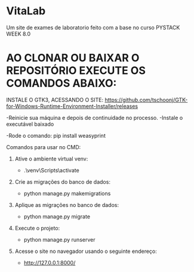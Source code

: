 # VitaLab
Um site de exames de laboratorio feito com a base no curso PYSTACK WEEK 8.0

# AO CLONAR OU BAIXAR O REPOSITÓRIO EXECUTE OS COMANDOS ABAIXO:


INSTALE O GTK3, ACESSANDO O SITE:
 https://github.com/tschoonj/GTK-for-Windows-Runtime-Environment-Installer/releases

-Reinicie sua máquina e depois de continuidade no processo.
-Instale o executável baixado

-Rode o comando:
pip install weasyprint


Comandos para usar no CMD:
 1. Ative o ambiente virtual venv:
    - .\venv\Scripts\activate


2. Crie as migrações do banco de dados:
    - python manage.py makemigrations


3. Aplique as migrações no banco de dados:
    - python manage.py migrate


4. Execute o projeto:
    - python manage.py runserver
  

5. Acesse o site no navegador usando o seguinte endereço:
   - http://127.0.0.1:8000/
